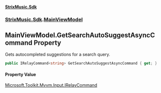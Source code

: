 #### [StrixMusic.Sdk](./index.md 'index')
### [StrixMusic.Sdk](./StrixMusic-Sdk.md 'StrixMusic.Sdk').[MainViewModel](./StrixMusic-Sdk-MainViewModel.md 'StrixMusic.Sdk.MainViewModel')
## MainViewModel.GetSearchAutoSuggestAsyncCommand Property
Gets autocompleted suggestions for a search query.  
```csharp
public IRelayCommand<string> GetSearchAutoSuggestAsyncCommand { get; }
```
#### Property Value
[Microsoft.Toolkit.Mvvm.Input.IRelayCommand](https://docs.microsoft.com/en-us/dotnet/api/Microsoft.Toolkit.Mvvm.Input.IRelayCommand 'Microsoft.Toolkit.Mvvm.Input.IRelayCommand')  
